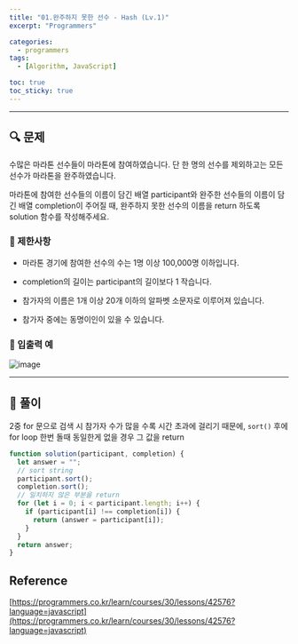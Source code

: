 ```yaml
---
title: "01.완주하지 못한 선수 - Hash (Lv.1)"
excerpt: "Programmers"

categories:
  - programmers
tags:
  - [Algorithm, JavaScript]

toc: true
toc_sticky: true
---
```


---

## 🔍 문제

수많은 마라톤 선수들이 마라톤에 참여하였습니다. 단 한 명의 선수를 제외하고는 모든 선수가 마라톤을 완주하였습니다.

마라톤에 참여한 선수들의 이름이 담긴 배열 participant와 완주한 선수들의 이름이 담긴 배열 completion이 주어질 때, 완주하지 못한 선수의 이름을 return 하도록 solution 함수를 작성해주세요.

### 🔸 제한사항

- 마라톤 경기에 참여한 선수의 수는 1명 이상 100,000명 이하입니다.

- completion의 길이는 participant의 길이보다 1 작습니다.

- 참가자의 이름은 1개 이상 20개 이하의 알파벳 소문자로 이루어져 있습니다.

- 참가자 중에는 동명이인이 있을 수 있습니다.

### 🔹 입출력 예

![image](https://user-images.githubusercontent.com/28912774/129476644-107f9511-fde3-4613-80e0-8e0d3bd0c478.png)

---

## 📌 풀이

2중 for 문으로 검색 시 참가자 수가 많을 수록 시간 초과에 걸리기 때문에, `sort()` 후에 for loop 한번 돌때 동일한게 없을 경우 그 값을 return

```js
function solution(participant, completion) {
  let answer = "";
  // sort string
  participant.sort();
  completion.sort();
  // 일치하지 않은 부분을 return
  for (let i = 0; i < participant.length; i++) {
    if (participant[i] !== completion[i]) {
      return (answer = participant[i]);
    }
  }
  return answer;
}
```

## Reference

[https://programmers.co.kr/learn/courses/30/lessons/42576?language=javascript](https://programmers.co.kr/learn/courses/30/lessons/42576?language=javascript)
